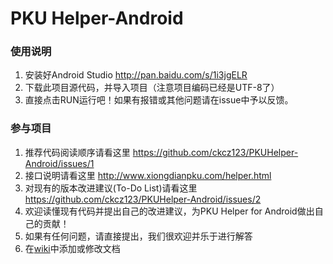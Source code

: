 PKU Helper-Android
================

### 使用说明
  1. 安装好Android Studio http://pan.baidu.com/s/1i3jgELR
  2. 下载此项目源代码，并导入项目（注意项目编码已经是UTF-8了）
  3. 直接点击RUN运行吧！如果有报错或其他问题请在issue中予以反馈。

### 参与项目
  1. 推荐代码阅读顺序请看这里 https://github.com/ckcz123/PKUHelper-Android/issues/1
  2. 接口说明请看这里 http://www.xiongdianpku.com/helper.html
  3. 对现有的版本改进建议(To-Do List)请看这里 https://github.com/ckcz123/PKUHelper-Android/issues/2
  4. 欢迎读懂现有代码并提出自己的改进建议，为PKU Helper for Android做出自己的贡献！
  5. 如果有任何问题，请直接提出，我们很欢迎并乐于进行解答
  6. 在[wiki](https://github.com/ckcz123/PKUHelper-Android/wiki)中添加或修改文档
  
